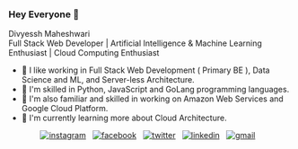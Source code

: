 ### Hey Everyone 👋

Divyessh Maheshwari<br>
Full Stack Web Developer | Artificial Intelligence & Machine Learning Enthusiast | Cloud Computing Enthusiast

- 🔭 I like working in Full Stack Web Development ( Primary BE ), Data Science and ML, and Server-less Architecture.
- 🙂️ I'm skilled in Python, JavaScript and GoLang programming languages.
- 🎀️ I'm also familiar and skilled in working on Amazon Web Services and Google Cloud Platform.
- 🌱 I'm currently learning more about Cloud Architecture.

<div align="center" cellpadding=1>
  
  <a href="https://www.instagram.com/divyessh.maheshwari/"><img src="https://cdn2.iconfinder.com/data/icons/social-media-2285/512/1_Instagram_colored_svg_1-32.png" alt="instagram"></a>&nbsp;&nbsp;
  <a href="https://www.facebook.com/divyessh.maheshwari.3/"><img src="https://cdn2.iconfinder.com/data/icons/social-media-2285/512/1_Facebook2_colored_svg-32.png" alt="facebook"></a>&nbsp;&nbsp;
  <a href="https://twitter.com/Divyessh1"><img src="https://cdn2.iconfinder.com/data/icons/social-media-2285/512/1_Twitter_colored_svg-32.png" alt="twitter"></a>&nbsp;&nbsp;
  <a href="https://www.linkedin.com/in/divyessh-maheshwari/"><img src="https://cdn2.iconfinder.com/data/icons/social-media-2285/512/1_Linkedin_unofficial_colored_svg-32.png" alt="linkedin"></a>&nbsp;&nbsp;
  <a href="mailto:divyesshm@gmail.com"><img src="https://cdn4.iconfinder.com/data/icons/logos-brands-in-colors/48/google-gmail-32.png" alt="gmail"></a>&nbsp;&nbsp;
    
</div>

